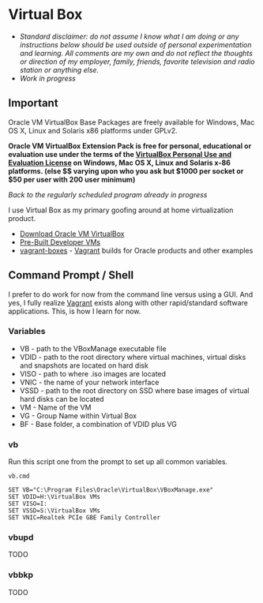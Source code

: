 # Virtual Box

-  *Standard disclaimer: do not assume I know what I am doing or any instructions below should be used outside of personal experimentation and learning. All comments are my own and do not reflect the thoughts or direction of my employer, family, friends, favorite television and radio station or anything else.*
-  *Work in progress*

## Important

Oracle VM VirtualBox Base Packages are freely available for Windows, Mac OS X, Linux and Solaris x86 platforms under GPLv2.

**Oracle VM VirtualBox Extension Pack is free for personal, educational or evaluation use under the terms of the [VirtualBox Personal Use and Evaluation License](https://www.virtualbox.org/wiki/VirtualBox_PUEL) on Windows, Mac OS X, Linux and Solaris x-86 platforms. (else $$ varying upon who you ask but $1000 per socket or $50 per user with 200 user minimum)**

*Back to the regularly scheduled program already in progress*

I use Virtual Box as my primary goofing around at home virtualization product.

-  [Download Oracle VM VirtualBox](https://www.oracle.com/virtualization/technologies/vm/downloads/virtualbox-downloads.html)
-  [Pre-Built Developer VMs](https://www.oracle.com/downloads/developer-vm/community-downloads.html)
-  [vagrant-boxes](https://github.com/oracle/vagrant-boxes) - [Vagrant](https://vagrantup.com/) builds for Oracle products and other examples

## Command Prompt / Shell

I prefer to do work for now from the command line versus using a GUI. And yes, I fully realize [Vagrant](https://vagrantup.com/) exists along with other rapid/standard software applications. This, is how I learn for now.

### Variables

-  VB - path to the VBoxManage executable file
-  VDID - path to the root directory where virtual machines, virtual disks and snapshots are located on hard disk
-  VISO - path to where .iso images are located
-  VNIC - the name of your network interface
-  VSSD - path to the root directory on SSD where base images of virtual hard disks can be located
-  VM - Name of the VM
-  VG - Group Name within Virtual Box
-  BF - Base folder, a combination of VDID plus VG

### vb

Run this script one from the prompt to set up all common variables.

`vb.cmd`

```DOS .bat
SET VB="C:\Program Files\Oracle\VirtualBox\VBoxManage.exe"
SET VDID=H:\VirtualBox VMs
SET VISO=I:
SET VSSD=S:\VirtualBox VMs
SET VNIC=Realtek PCIe GBE Family Controller
```

### vbupd

TODO

### vbbkp

TODO
